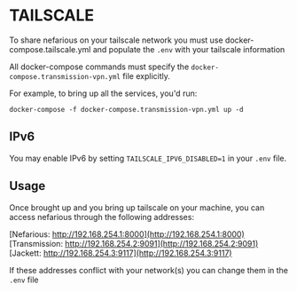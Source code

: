 # TAILSCALE

To share nefarious on your tailscale network you must use docker-compose.tailscale.yml and populate the `.env` with your tailscale information

All docker-compose commands must specify the `docker-compose.transmission-vpn.yml` file explicitly.

For example, to bring up all the services, you'd run:

    docker-compose -f docker-compose.transmission-vpn.yml up -d

## IPv6

You may enable IPv6 by setting `TAILSCALE_IPV6_DISABLED=1` in your `.env` file.

## Usage

Once brought up and you bring up tailscale on your machine, you can access nefarious through the following addresses:

[Nefarious: http://192.168.254.1:8000](http://192.168.254.1:8000)
[Transmission: http://192.168.254.2:9091](http://192.168.254.2:9091)
[Jackett: http://192.168.254.3:9117](http://192.168.254.3:9117)

If these addresses conflict with your network(s) you can change them in the `.env` file